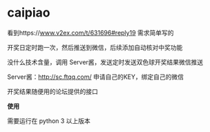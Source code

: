 # caipiao
看到https://www.v2ex.com/t/631696#reply19 需求简单写的

开奖日定时跑一次，然后推送到微信，后续添加自动核对中奖功能

没什么技术含量，调用 Server酱，发送定时发送双色球开奖结果微信推送

Server酱：http://sc.ftqq.com/  申请自己的KEY，绑定自己的微信

开奖结果随便用的论坛提供的接口

**使用**

需要运行在 python 3 以上版本


